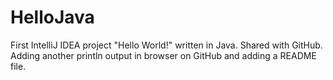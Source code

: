 # HelloJava
First IntelliJ IDEA project "Hello World!" written in Java.
Shared with GitHub.
Adding another println output in browser on GitHub and adding a README file.

